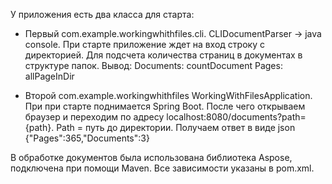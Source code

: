 У приложения есть два класса для старта:

- Первый com.example.workingwhithfiles.cli. CLIDocumentParser → java console.
  При старте приложение ждет на вход строку с директорией. Для подсчета количества страниц в документах в структуре
  папок.
  Вывод:
  Documents: countDocument
  Pages: allPageInDir

- Второй com.example.workingwhithfiles WorkingWithFilesApplication. 
  При при старте поднимается Spring Boot.
  После чего открываем браузер и переходим по адресу localhost:8080/documents?path={path}.
  Path = путь до директории. 
  Получаем ответ в виде json {"Pages":365,"Documents":3}

В обработке документов была использована библиотека Aspose, подключена при помощи Maven. Все зависимости указаны в pom.xml.

